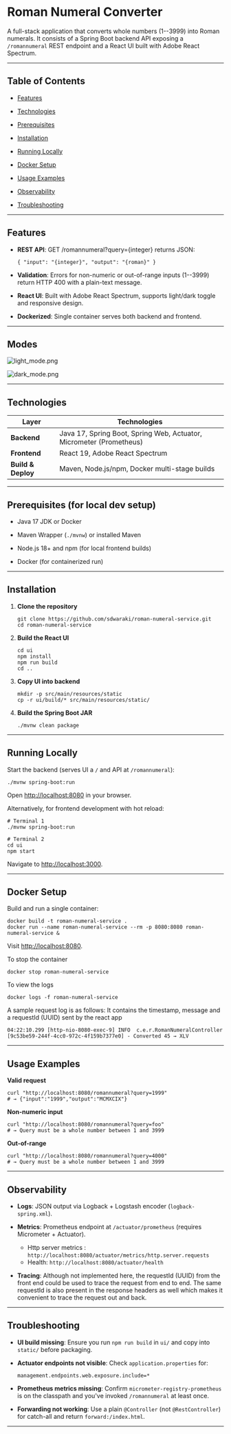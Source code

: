 
Roman Numeral Converter
=======================

A full-stack application that converts whole numbers (1--3999) into Roman numerals. It consists of a Spring Boot backend API exposing a `/romannumeral` REST endpoint and a React UI built with Adobe React Spectrum.
* * * * *

Table of Contents
-----------------

-   [Features](#features)

-   [Technologies](#technologies)

-   [Prerequisites](#prerequisites)

-   [Installation](#installation)

-   [Running Locally](#running-locally)

-   [Docker Setup](#docker-setup)

-   [Usage Examples](#usage-examples)

-   [Observability](#observability)

-   [Troubleshooting](#troubleshooting)


* * * * *

Features
--------

-   **REST API**: GET /romannumeral?query={integer} returns JSON:

    ```
    { "input": "{integer}", "output": "{roman}" }

    ```

-   **Validation**: Errors for non-numeric or out-of-range inputs (1--3999) return HTTP 400 with a plain-text message.

-   **React UI**: Built with Adobe React Spectrum, supports light/dark toggle and responsive design.

-   **Dockerized**: Single container serves both backend and frontend.

* * * * *
Modes
--------

![light_mode.png](src/main/resources/images/light_mode.png)

![dark_mode.png](src/main/resources/images/dark_mode.png)

* * * * *

Technologies
------------

| Layer | Technologies |
| --- | --- |
| **Backend** | Java 17, Spring Boot, Spring Web, Actuator, Micrometer (Prometheus) |
| **Frontend** | React 19, Adobe React Spectrum |
| **Build & Deploy** | Maven, Node.js/npm, Docker multi-stage builds |

* * * * *

Prerequisites (for local dev setup)
-------------

-   Java 17 JDK or Docker

-   Maven Wrapper (`./mvnw`) or installed Maven

-   Node.js 18+ and npm (for local frontend builds)

-   Docker (for containerized run)

* * * * *

Installation
------------

1.  **Clone the repository**

    ```
    git clone https://github.com/sdwaraki/roman-numeral-service.git
    cd roman-numeral-service

    ```

2.  **Build the React UI**

    ```
    cd ui
    npm install
    npm run build
    cd ..

    ```

3.  **Copy UI into backend**

    ```
    mkdir -p src/main/resources/static
    cp -r ui/build/* src/main/resources/static/

    ```

4.  **Build the Spring Boot JAR**

    ```
    ./mvnw clean package

    ```

* * * * *

Running Locally
---------------

Start the backend (serves UI a `/` and API at `/romannumeral`):

```
./mvnw spring-boot:run

```

Open [http://localhost:8080](http://localhost:8080/) in your browser.

Alternatively, for frontend development with hot reload:

```
# Terminal 1
./mvnw spring-boot:run

# Terminal 2
cd ui
npm start

```

Navigate to [http://localhost:3000](http://localhost:3000/).

* * * * *

Docker Setup
------------

Build and run a single container:

```
docker build -t roman-numeral-service .
docker run --name roman-numeral-service --rm -p 8080:8080 roman-numeral-service &

```

Visit [http://localhost:8080](http://localhost:8080/).

To stop the container
```
docker stop roman-numeral-service

```

To view the logs
```
docker logs -f roman-numeral-service

```

A sample request log is as follows: It contains the timestamp, message and a requestId (UUID) sent by the react app
```
04:22:10.299 [http-nio-8080-exec-9] INFO  c.e.r.RomanNumeralController [9c53be59-244f-4cc0-972c-4f159b7377e0] - Converted 45 → XLV
```

* * * * *

Usage Examples
--------------

**Valid request**

```
curl "http://localhost:8080/romannumeral?query=1999"
# → {"input":"1999","output":"MCMXCIX"}

```

**Non-numeric input**

```
curl "http://localhost:8080/romannumeral?query=foo"
# → Query must be a whole number between 1 and 3999

```

**Out-of-range**

```
curl "http://localhost:8080/romannumeral?query=4000"
# → Query must be a whole number between 1 and 3999

```

* * * * *

Observability
-------------

-   **Logs**: JSON output via Logback + Logstash encoder (`logback-spring.xml`).

-   **Metrics**: Prometheus endpoint at `/actuator/prometheus` (requires Micrometer + Actuator).
     - Http server metrics : `http://localhost:8080/actuator/metrics/http.server.requests`
     - Health: `http://localhost:8080/actuator/health`

-  **Tracing**: Although not implemented here, the requestId (UUID) from the front end could be used to trace the request from end to end. The same requestId is also present in the response headers as well which makes it convenient to trace the request out and back. 

* * * * *

Troubleshooting
---------------

-   **UI build missing**: Ensure you run `npm run build` in `ui/` and copy into `static/` before packaging.

-   **Actuator endpoints not visible**: Check `application.properties` for:

    ```
    management.endpoints.web.exposure.include=*

    ```

-   **Prometheus metrics missing**: Confirm `micrometer-registry-prometheus` is on the classpath and you've invoked `/romannumeral` at least once.

-   **Forwarding not working**: Use a plain `@Controller` (not `@RestController`) for catch-all and return `forward:/index.html`.

* * * * *
